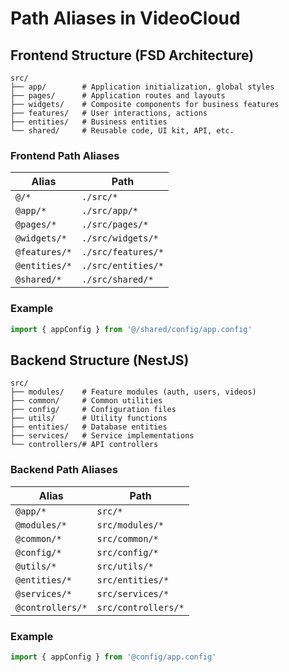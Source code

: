 # Path Aliases in VideoCloud

## Frontend Structure (FSD Architecture)

```
src/
├── app/        # Application initialization, global styles
├── pages/      # Application routes and layouts
├── widgets/    # Composite components for business features
├── features/   # User interactions, actions
├── entities/   # Business entities
└── shared/     # Reusable code, UI kit, API, etc.
```

### Frontend Path Aliases

| Alias         | Path               |
| ------------- | ------------------ |
| `@/*`         | `./src/*`          |
| `@app/*`      | `./src/app/*`      |
| `@pages/*`    | `./src/pages/*`    |
| `@widgets/*`  | `./src/widgets/*`  |
| `@features/*` | `./src/features/*` |
| `@entities/*` | `./src/entities/*` |
| `@shared/*`   | `./src/shared/*`   |

### Example

```typescript
import { appConfig } from '@/shared/config/app.config'
```

## Backend Structure (NestJS)

```
src/
├── modules/    # Feature modules (auth, users, videos)
├── common/     # Common utilities
├── config/     # Configuration files
├── utils/      # Utility functions
├── entities/   # Database entities
├── services/   # Service implementations
└── controllers/# API controllers
```

### Backend Path Aliases

| Alias            | Path                |
| ---------------- | ------------------- |
| `@app/*`         | `src/*`             |
| `@modules/*`     | `src/modules/*`     |
| `@common/*`      | `src/common/*`      |
| `@config/*`      | `src/config/*`      |
| `@utils/*`       | `src/utils/*`       |
| `@entities/*`    | `src/entities/*`    |
| `@services/*`    | `src/services/*`    |
| `@controllers/*` | `src/controllers/*` |

### Example

```typescript
import { appConfig } from '@config/app.config'
```
